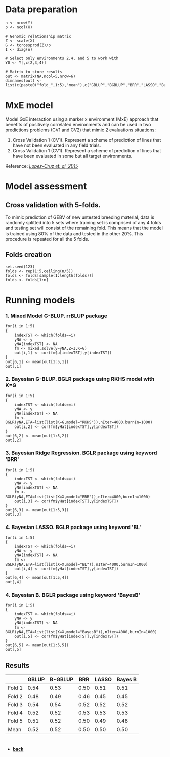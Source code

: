 # Data preparation
```
n <- nrow(Y)
p <- ncol(X)

# Genomic relationship matrix
Z <- scale(X)
G <- tcrossprod(Z)/p
I <- diag(n)

# Select only environments 2,4, and 5 to work with
Y0 <- Y[,c(2,3,4)]

# Matrix to store results
out <- matrix(NA,ncol=5,nrow=6)
dimnames(out) <- list(c(paste0("fold_",1:5),"mean"),c("GBLUP","BGBLUP","BRR","LASSO","BayesB"))
```

# MxE model
Model GxE interaction using a marker x environment (MxE) approach that benefits of positively correlated environments 
and can be used in two predictions problems (CV1 and CV2) that mimic 2 evaluations situations:
1. Cross Validation 1 (CV1). Represent a scheme of prediction of lines that have not been evaluated in any field
trials.
2. Cross Validation 1 (CV1). Represent a scheme of prediction of lines that have been evaluated in some but all target environments.

Reference: *[Lopez-Cruz et. al, 2015](https://www.ncbi.nlm.nih.gov/pubmed/25660166)*

# Model assessment
## Cross validation with 5-folds.
To mimic prediction of GEBV of new untested breeding material, data is randomly splitted into 5 sets where training set is 
comprised of any 4 folds and testing set will consist of the remaining fold. This means that the model is
trained using 80% of the data and tested in the other 20%. This procedure is repeated for all the 5 folds.

## Folds creation
```
set.seed(123)
folds <- rep(1:5,ceiling(n/5))
folds <- folds[sample(1:length(folds))]
folds <- folds[1:n]
```

# Running models
### 1. Mixed Model G-BLUP. rrBLUP package
```
for(i in 1:5)
{
    indexTST <- which(folds==i)
    yNA <- y
    yNA[indexTST] <- NA
    fm <- mixed.solve(y=yNA,Z=I,K=G)
    out[i,1] <- cor(fm$u[indexTST],y[indexTST])
}
out[6,1] <- mean(out[1:5,1])
out[,1]
```

### 2. Bayesian G-BLUP. BGLR package using RKHS model with K=G
```
for(i in 1:5)
{
    indexTST <- which(folds==i)
    yNA <- y
    yNA[indexTST] <- NA
    fm <- BGLR(yNA,ETA=list(list(K=G,model="RKHS")),nIter=4000,burnIn=1000)
    out[i,2] <- cor(fm$yHat[indexTST],y[indexTST])
}
out[6,2] <- mean(out[1:5,2])
out[,2]
```

### 3. Bayesian Ridge Regression. BGLR package using keyword 'BRR'
```
for(i in 1:5)
{
    indexTST <- which(folds==i)
    yNA <- y
    yNA[indexTST] <- NA
    fm <- BGLR(yNA,ETA=list(list(X=X,model="BRR")),nIter=4000,burnIn=1000)
    out[i,3] <- cor(fm$yHat[indexTST],y[indexTST])
}
out[6,3] <- mean(out[1:5,3])
out[,3]
```

### 4. Bayesian LASSO. BGLR package using keyword 'BL'
```
for(i in 1:5)
{
    indexTST <- which(folds==i)
    yNA <- y
    yNA[indexTST] <- NA
    fm <- BGLR(yNA,ETA=list(list(X=X,model="BL")),nIter=4000,burnIn=1000)
    out[i,4] <- cor(fm$yHat[indexTST],y[indexTST])
}
out[6,4] <- mean(out[1:5,4])
out[,4]
```

### 4. Bayesian B. BGLR package using keyword 'BayesB'
```
for(i in 1:5)
{
    indexTST <- which(folds==i)
    yNA <- y
    yNA[indexTST] <- NA
    fm <- BGLR(yNA,ETA=list(list(X=X,model="BayesB")),nIter=4000,burnIn=1000)
    out[i,5] <- cor(fm$yHat[indexTST],y[indexTST])
}
out[6,5] <- mean(out[1:5,5])
out[,5]
```
## Results

|       |GBLUP  |B-GBLUP | BRR  | LASSO | Bayes B |
|-------|-------|--------|------|-------|-------|
|Fold 1  | 0.54  | 0.53  | 0.50 | 0.51 | 0.51 |
|Fold 2  | 0.48  | 0.49  | 0.46 | 0.45 | 0.45 |
|Fold 3  | 0.54  | 0.54  | 0.52 | 0.52 | 0.52 |
|Fold 4  | 0.52  | 0.52  | 0.53 | 0.53 | 0.53 |
|Fold 5  | 0.51  | 0.52  | 0.50 | 0.49 | 0.48 |
|Mean    | 0.52  | 0.52  | 0.50 | 0.50 | 0.50 |


#
* **[back](https://github.com/MarcooLopez/Genomic-Selection-Demo/blob/master/README.md)**
